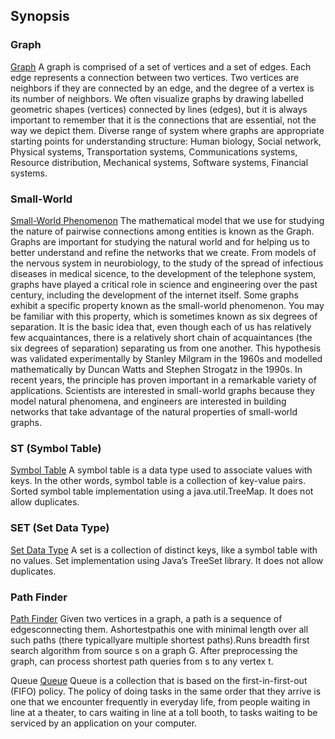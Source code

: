 ## Synopsis

### Graph
[Graph](http://introcs.cs.princeton.edu/java/45graph/)
A graph is comprised of a set of vertices and a set of edges. Each edge represents a connection between two vertices. Two vertices are neighbors if they are connected by an edge, and the degree of a vertex is its number of neighbors. We often visualize graphs by drawing labelled geometric shapes (vertices) connected by lines (edges), but it is always important to remember that it is the connections that are essential, not the way we depict them.
Diverse range of system where graphs are appropriate starting points for understanding structure: Human biology, Social network, Physical systems, Transportation systems, Communications systems, Resource distribution, Mechanical systems, Software systems, Financial systems.

### Small-World
[ Small-World Phenomenon](http://introcs.cs.princeton.edu/java/45graph/)
The mathematical model that we use for studying the nature of pairwise connections among entities is known as the Graph. Graphs are important for studying the natural world and for helping us to better understand and refine the networks that we create. From models of the nervous system in neurobiology, to the study of the spread of infectious diseases in medical sicence, to the development of the telephone system, graphs have played a critical role in science and engineering over the past century, including the development of the internet itself.
Some graphs exhibit a specific property known as the small-world phenomenon. You may be familiar with this property, which is sometimes known as six degrees of separation. It is the basic idea that, even though each of us has relatively few acquaintances, there is a relatively short chain of acquaintances (the six degrees of separation) separating us from one another. This hypothesis was validated experimentally by Stanley Milgram in the 1960s and modelled mathematically by Duncan Watts and Stephen Strogatz in the 1990s. In recent years, the principle has proven important in a remarkable variety of applications. Scientists are interested in small-world graphs because they model natural phenomena, and engineers are interested in building networks that take advantage of the natural properties of small-world graphs.

### ST (Symbol Table)
[Symbol Table](http://introcs.cs.princeton.edu/java/44st/)
A symbol table is a data type used to associate values with keys. In the other words, symbol table is a collection of key-value pairs. Sorted symbol table implementation using a java.util.TreeMap. It does not allow duplicates.

### SET (Set Data Type)
[Set Data Type](http://introcs.cs.princeton.edu/java/44st/)
A set is a collection of distinct keys, like a symbol table with no values. Set implementation using Java’s TreeSet library. It does not allow duplicates.

### Path Finder
[Path Finder](http://introcs.cs.princeton.edu/java/45graph/)
Given two vertices in a graph, a path is a sequence of edgesconnecting them. Ashortestpathis one with minimal length over all such paths (there typicallyare multiple shortest paths).Runs breadth first search algorithm from source s on a graph G. After preprocessing the graph, can process shortest path queries from s to any vertex t.

Queue
[Queue](http://introcs.cs.princeton.edu/java/43stack/)
Queue is a collection that is based on the first-in-first-out (FIFO) policy. The policy of doing tasks in the same order that they arrive is one that we encounter frequently in everyday life, from people waiting in line at a theater, to cars waiting in line at a toll booth, to tasks waiting to be serviced by an application on your computer.


